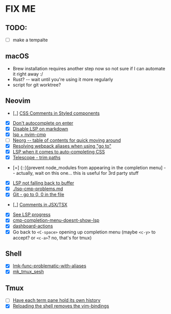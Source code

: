 # FIX ME

## TODO:
   - [ ] make a tempalte

## macOS
   - Brew installation requires another step now so not sure if I can automate it right away :/
   - Rust?
   -- wait until you're using it more regularly
   - script for git worktree?

## Neovim
   - [_] [CSS Comments in Styled components](./css-comments-in-styled-components.md)
   - [x] [Don't autocomplete on enter](./autocomplete-on-enter.md)
   - [x] [Disable LSP on markdown](./disable-lsp-on-markdown.md)
   - [x] [lsp + nvim-cmp](./lsp-and-cmp.md)
   - [ ] [Neorg -- table of contents for quick moving around](./neorg-toc.md)
   - [x] [Resolving webpack aliases when using "go to"](./webpack-resolving-aliases.md)
   - [x] [LSP when it comes to auto-completing CSS](./lsp-autocomplete-css.md)
   - [x] [Telescope - trim paths](./telescope-trim-paths.md)
   - [=] {::}[prevent node_modules from appearing in the completion menu]
   -- actually, wait on this one... this is useful for 3rd party stuff
   - [x] [LSP not falling back to buffer](./lsp-not-falling-back-to-buffer.md)
   - [x] [./lsp-cmp-problems.md](./lsp-cmp-problems.md)
   - [x] [Git - go to 0, 0 in the file](./git-go-to-top-of-file.md)
   - [_] [Comments in JSX/TSX](./comments-in-jsx-and-tsx.md)
   - [x] [See LSP progress](./lsp-progres.md)
   - [x] [cmp-completion-menu-doesnt-show-lsp](./cmp-completion-menu-doesnt-show-lsp)
   - [x] [dashboard-actions](./dashboard-actions.md)
   - [x] Go back to `<C-space>` opening up completion menu (maybe `<c-y>` to accept? or `<c-a>`? no, that's for tmux)

## Shell
   - [x] [lmk-func-problematic-with-aliases](./dashboard-actions.md)
   - [x] [mk_tmux_sesh](./mk_tmux_sesh.md)

## Tmux
   - [ ] [Have each term pane hold its own history](./tmux-history-per-pane.md)
   - [x] [Reloading the shell removes the vim-bindings](./reloading-shell-removes-vim-bindings.md)
